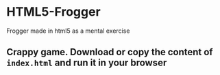 # HTML5-Frogger
Frogger made in html5 as a mental exercise

## Crappy game. Download or copy the content of `index.html` and run it in your browser
